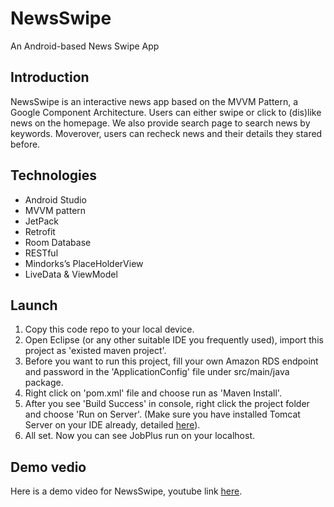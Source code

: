 # NewsSwipe
An Android-based News Swipe App
## Introduction
NewsSwipe is an interactive news app based on the MVVM Pattern, a Google Component Architecture. Users can either swipe or click to (dis)like news on the homepage. We also provide search page to search news by keywords. Moverover, users can recheck news and their details they stared before.

## Technologies
- Android Studio
- MVVM pattern
- JetPack
- Retrofit 
- Room Database
- RESTful
- Mindorks’s PlaceHolderView
- LiveData & ViewModel

## Launch
1. Copy this code repo to your local device.
2. Open Eclipse (or any other suitable IDE you frequently used), import this project as 'existed maven project'.
3. Before you want to run this project, fill your own Amazon RDS endpoint and password in the 'ApplicationConfig' file under src/main/java package.
4. Right click on 'pom.xml' file and choose run as 'Maven Install'.
5. After you see 'Build Success' in console, right click the project folder and choose 'Run on Server'. (Make sure you have installed Tomcat Server on your IDE already, detailed [here](https://crunchify.com/step-by-step-guide-to-setup-and-install-apache-tomcat-server-in-eclipse-development-environment-ide/)).
6. All set. Now you can see JobPlus run on your localhost. 

## Demo vedio
Here is a demo video for NewsSwipe, youtube link [here](https://youtu.be/4wKgVrIKnTo).
